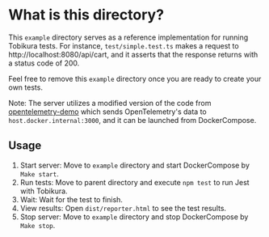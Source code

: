 # What is this directory?

This `example` directory serves as a reference implementation for running Tobikura tests.
For instance, `test/simple.test.ts` makes a request to http://localhost:8080/api/cart, and it asserts that the response returns with a status code of 200.

Feel free to remove this `example` directory once you are ready to create your own tests.

Note: The server utilizes a modified version of the code from [opentelemetry-demo](https://github.com/open-telemetry/opentelemetry-demo) which sends OpenTelemetry's data to `host.docker.internal:3000`, and it can be launched from DockerCompose.

## Usage

1. Start server: Move to `example` directory and start DockerCompose by `Make start`.
2. Run tests: Move to parent directory and execute `npm test` to run Jest with Tobikura.
3. Wait: Wait for the test to finish.
4. View results: Open `dist/reporter.html` to see the test results.
5. Stop server: Move to `example` directory and stop DockerCompose by `Make stop`.
